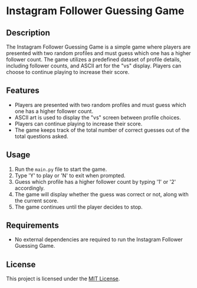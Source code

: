 # Instagram Follower Guessing Game

## Description
The Instagram Follower Guessing Game is a simple game where players are presented with two random profiles and must guess which one has a higher follower count. The game utilizes a predefined dataset of profile details, including follower counts, and ASCII art for the "vs" display. Players can choose to continue playing to increase their score.

## Features
- Players are presented with two random profiles and must guess which one has a higher follower count.
- ASCII art is used to display the "vs" screen between profile choices.
- Players can continue playing to increase their score.
- The game keeps track of the total number of correct guesses out of the total questions asked.

## Usage
1. Run the `main.py` file to start the game.
2. Type 'Y' to play or 'N' to exit when prompted.
3. Guess which profile has a higher follower count by typing '1' or '2' accordingly.
4. The game will display whether the guess was correct or not, along with the current score.
5. The game continues until the player decides to stop.

## Requirements
- No external dependencies are required to run the Instagram Follower Guessing Game.

## License
This project is licensed under the [MIT License](LICENSE).
